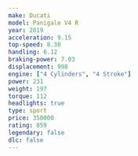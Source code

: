 ```yaml
---
make: Ducati
model: Panigale V4 R
year: 2019
acceleration: 9.15
top-speed: 8.30
handling: 6.12
braking-power: 7.03
displacement: 998
engine: ["4 Cylinders", "4 Stroke"]
power: 231
weight: 197
torque: 112
headlights: true
type: sport
price: 350000
rating: 859
legendary: false
dlc: false
---
```

